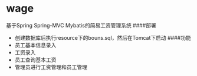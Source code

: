 # wage
基于Spring Spring-MVC Mybatis的简易工资管理系统
####部署
- 创建数据库后执行resource下的bouns.sql，然后在Tomcat下启动
####功能
- 员工基本信息录入
- 工资录入
- 员工查询基本工资
- 管理员进行工资管理和员工管理
